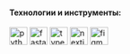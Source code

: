 #### Технологии и инструменты:

<div>
    <img src="https://cdn.jsdelivr.net/gh/devicons/devicon/icons/python/python-original.svg" width=32 height=32 alt='python' />
    <img src="https://cdn.jsdelivr.net/gh/devicons/devicon/icons/fastapi/fastapi-original.svg" width=32 height=32 alt='fastapi' />
    <img src="https://cdn.jsdelivr.net/gh/devicons/devicon/icons/typescript/typescript-original.svg" width=32 height=32 alt='typescript' />
    <img src="https://cdn.jsdelivr.net/gh/devicons/devicon/icons/nextjs/nextjs-original.svg" width=32 height=32 alt='nextjs' />
    <img src="https://cdn.jsdelivr.net/gh/devicons/devicon/icons/figma/figma-original.svg" width=32 height=32 alt='figma' />
</div>
